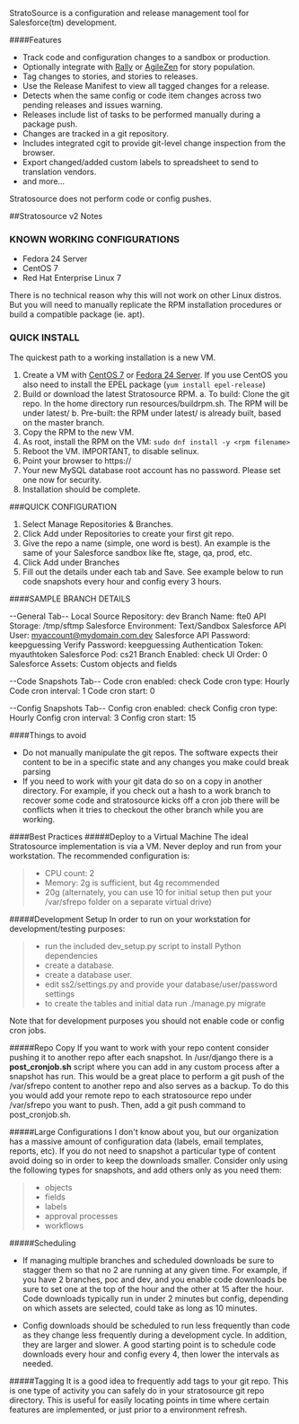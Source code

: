 
StratoSource is a configuration and release management tool for Salesforce(tm) development.

####Features
* Track code and configuration changes to a sandbox or production.
* Optionally integrate with [Rally](https://www.rallydev.com) or [AgileZen](http://www.agilezen.com) for story population.
* Tag changes to stories, and stories to releases.
* Use the Release Manifest to view all tagged changes for a release.
* Detects when the same config or code item changes across two pending releases and issues warning.
* Releases include list of tasks to be performed manually during a package push.
* Changes are tracked in a git repository.
* Includes integrated cgit to provide git-level change inspection from the browser.
* Export changed/added custom labels to spreadsheet to send to translation vendors.
* and more...

Stratosource does not perform code or config pushes. 




##Stratosource v2 Notes

### KNOWN WORKING CONFIGURATIONS

- Fedora 24 Server
- CentOS 7
- Red Hat Enterprise Linux 7

There is no technical reason why this will not work on other Linux distros. But you will need to manually replicate the RPM installation procedures or build a compatible package (ie. apt).


### QUICK INSTALL

The quickest path to a working installation is a new VM.

1. Create a VM with [CentOS 7](http://isoredirect.centos.org/centos/7/isos/x86_64/CentOS-7-x86_64-Minimal-1511.iso) or [Fedora 24 Server](https://download.fedoraproject.org/pub/fedora/linux/releases/24/Server/x86_64/iso/Fedora-Server-dvd-x86_64-24-1.2.iso). If you use CentOS you also need to install the EPEL package (```yum install epel-release```)
2. Build or download the latest Stratosource RPM.
   a. To build: Clone the git repo. In the home directory run resources/buildrpm.sh.  The RPM will be under latest/
   b. Pre-built: the RPM under latest/ is already built, based on the master branch.
3. Copy the RPM to the new VM.
4. As root, install the RPM on the VM: ```sudo dnf install -y <rpm filename>```
5. Reboot the VM.  IMPORTANT, to disable selinux.
6. Point your browser to https://<vm ip address>
7. Your new MySQL database root account has no password. Please set one now for security.
8. Installation should be complete.

###QUICK CONFIGURATION

1. Select Manage Repositories & Branches.
2. Click Add under Repositories to create your first git repo.
3. Give the repo a name (simple, one word is best). An example is the same of your Salesforce sandbox like fte, stage, qa, prod, etc.
4. Click Add under Branches
5. Fill out the details under each tab and Save.  See example below to run code snapshots every hour and config every 3 hours.


####SAMPLE BRANCH DETAILS

--General Tab--
Local Source Repository: dev
Branch Name: fte0
API Storage: /tmp/sftmp
Salesforce Environment: Text/Sandbox
Salesforce API User: myaccount@mydomain.com.dev
Salesforce API Password: keepguessing
Verify Password: keepguessing
Authentication Token: myauthtoken
Salesforce Pod: cs21
Branch Enabled: check
UI Order: 0
Salesforce Assets: Custom objects and fields

--Code Snapshots Tab--
Code cron enabled: check
Code cron type: Hourly
Code cron interval: 1
Code cron start: 0

--Config Snapshots Tab--
Config cron enabled: check
Config cron type: Hourly
Config cron interval: 3
Config cron start: 15





####Things to avoid
* Do not manually manipulate the git repos.  The software expects their content to be in a specific state and any changes you make could break parsing
* If you need to work with your git data do so on a copy in another directory.   For example, if you check out a hash to a work branch to recover some code and stratosource kicks off a cron job there will be conflicts when it tries to checkout the other branch while you are working.

####Best Practices
#####Deploy to a Virtual Machine
The ideal Stratosource implementation is via a VM. Never deploy and run from your workstation.  The recommended configuration is:

> * CPU count: 2
> * Memory: 2g is sufficient, but 4g recommended
 > * 20g (alternately, you can use 10 for initial setup then put your /var/sfrepo folder on a separate virtual drive)

#####Development Setup
In order to run on your workstation for development/testing purposes:
> * run the included dev_setup.py script to install Python dependencies
> * create a database.
> * create a database user.
> * edit ss2/settings.py and provide your database/user/password settings
> * to create the tables and initial data run ./manage.py migrate

Note that for development purposes you should not enable code or config cron jobs.

#####Repo Copy
If you want to work with your repo content consider pushing it to another repo after each snapshot.  In /usr/django there is a **post_cronjob.sh** script where you can add in any custom process after a snapshot has run. This would be a great place to perform a git push of the /var/sfrepo content to another repo and also serves as a backup.
To do this you would add your remote repo to each stratosource repo under /var/sfrepo you want to push.  Then, add a git push command to post_cronjob.sh.

#####Large Configurations
I don't know about you, but our organization has a massive amount of configuration data (labels, email templates, reports, etc).  If you do not need to snapshot a particular type of content avoid doing so in order to keep the downloads smaller.  Consider only using the following types for snapshots, and add others only as you need them:

>* objects
>* fields
>* labels
>* approval processes
>* workflows
>

#####Scheduling
* If managing multiple branches and scheduled downloads be sure to stagger them so that no 2 are running at any given time.  For example, if you have 2 branches, poc and dev, and you enable code downloads be sure to set one at the top of the hour and the other at 15 after the hour.  Code downloads typically run in under 2 minutes but config, depending on which assets are selected, could take as long as 10 minutes.

* Config downloads should be scheduled to run less frequently than code as they change less frequently during a development cycle.  In addition, they are larger and slower.  A good starting point is to schedule code downloads every hour and config every 4, then lower the intervals as needed.

#####Tagging
It is a good idea to frequently add tags to your git repo.  This is one type of activity you can safely do in your stratosource git repo directory. This is useful for easily locating points in time where certain features are implemented, or just prior to a environment refresh.

